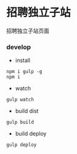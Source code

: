# 招聘独立子站

招聘独立子站页面

### develop

* install

```shell
npm i gulp -g
npm i
```

* watch

```shell
gulp watch
```

* build dist

```shell
gulp build
```

* build deploy

```shell
gulp deploy
```


